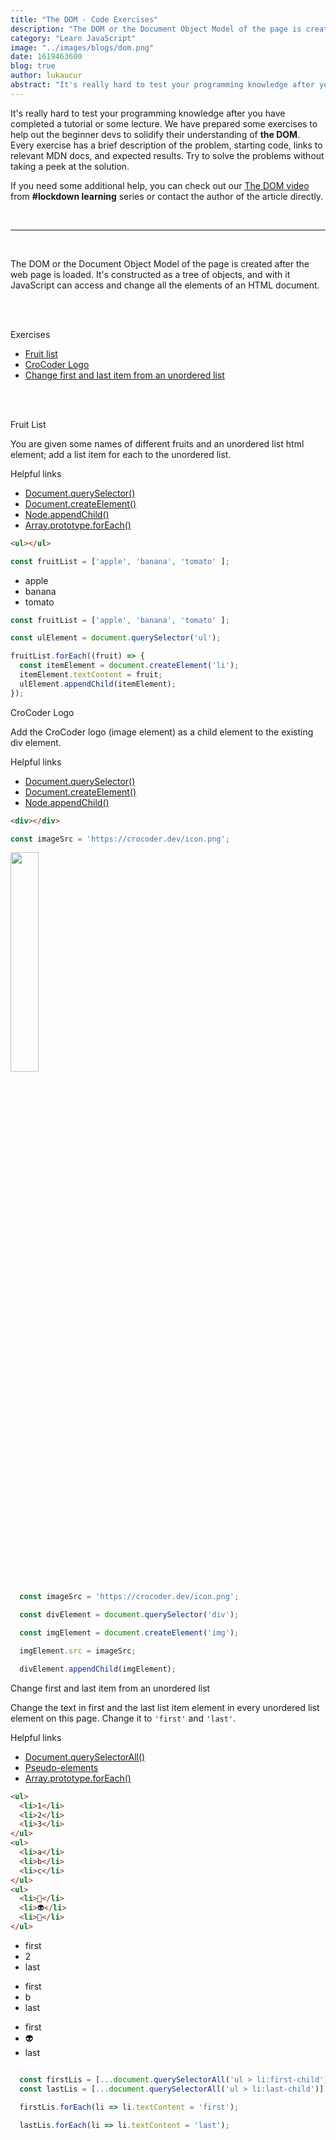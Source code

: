 ```yaml
---
title: "The DOM - Code Exercises"
description: "The DOM or the Document Object Model of the page is created after the web page is loaded. Learn some DOM manuipulation with these exercises."
category: "Learn JavaScript"
image: "../images/blogs/dom.png"
date: 1619463600
blog: true
author: lukaucur
abstract: "It's really hard to test your programming knowledge after you have completed a tutorial or some lecture. We have prepared some exercises to help out the beginner devs to solidify their understanding of the DOM. Every exercise has a brief description of the problem, starting code, links to relevant MDN docs, and expected results. Try to solve the problems without taking a peek at the solution."
---
```


It's really hard to test your programming knowledge after you have completed a tutorial or some lecture. We have prepared some exercises to help out the beginner devs to solidify their understanding of **the DOM**. Every exercise has a brief description of the problem, starting code, links to relevant MDN docs, and expected results. Try to solve the problems without taking a peek at the solution.

If you need some additional help, you can check out our [The DOM video](https://youtu.be/TWV2qERCPG4) from **#lockdown learning** series or contact the author of the article directly.

<br />
<hr />
<br />

The DOM or the Document Object Model of the page is created after the web page is loaded. It's constructed as a tree of objects, and with it JavaScript can access and change all the elements of an HTML document. 

<br/>
<br/>


<typography element="h2">Exercises</subtitle>

- [Fruit list](#fruit-list)
- [CroCoder Logo](#crocoder-logo)
- [Change first and last item from an unordered list](#change-first-and-last-item-from-an-unordered-list)

<br/>
<br/>

<typography id="fruit-list" element="h2">Fruit List</subtitle>

You are given some names of different fruits and an unordered list html element; add a list item for each to the unordered list.

<subtitle>Helpful links</subtitle>

- [Document.querySelector()](https://developer.mozilla.org/en-US/docs/Web/API/Document/querySelector)
- [Document.createElement()](https://developer.mozilla.org/en-US/docs/Web/API/Document/createElement)
- [Node.appendChild()](https://developer.mozilla.org/en-US/docs/Web/API/Node/appendChild)
- [Array.prototype.forEach()](https://developer.mozilla.org/en-US/docs/Web/JavaScript/Reference/Global_Objects/Array/forEach)

<row>

  <column>

  ```html
  <ul></ul>
  ```

  ```javascript
  const fruitList = ['apple', 'banana', 'tomato' ];
  ```

  </column>

  <column>

  <demo>
    <ul>
      <li>apple</li>
      <li>banana</li>
      <li>tomato</li>
    </ul>
  </demo>

  </column>

</row>

<list-toggle title="Solution">

```javascript
const fruitList = ['apple', 'banana', 'tomato' ];

const ulElement = document.querySelector('ul');

fruitList.forEach((fruit) => {
  const itemElement = document.createElement('li');
  itemElement.textContent = fruit;
  ulElement.appendChild(itemElement);
});

```

</list-toggle>

<typography id="crocoder-logo" element="h2">CroCoder Logo</subtitle>

Add the CroCoder logo (image element) as a child element to the existing div element.

<subtitle>Helpful links</subtitle>

- [Document.querySelector()](https://developer.mozilla.org/en-US/docs/Web/API/Document/querySelector)
- [Document.createElement()](https://developer.mozilla.org/en-US/docs/Web/API/Document/createElement)
- [Node.appendChild()](https://developer.mozilla.org/en-US/docs/Web/API/Node/appendChild)

<row>

  <column>

  ```html
  <div></div>
  ```

  ```javascript
  const imageSrc = 'https://crocoder.dev/icon.png';
  ```

  </column>

  <column>

  <demo>
    <div>
      <img height="30%" src="https://crocoder.dev/icon.png">
    </div>
  </demo>

  </column>

</row>

<list-toggle title="Solution">

```javascript
  const imageSrc = 'https://crocoder.dev/icon.png';

  const divElement = document.querySelector('div');

  const imgElement = document.createElement('img');

  imgElement.src = imageSrc;

  divElement.appendChild(imgElement);

```

</list-toggle>

<typography id="change-first-and-last-item-from-an-unordered-list" element="h2">Change first and last item from an unordered list</subtitle>

Change the text in first and the last list item element in every unordered list element on this page. Change it to ```'first'``` and ```'last'```.

<subtitle>Helpful links</subtitle>

- [Document.querySelectorAll()](https://developer.mozilla.org/en-US/docs/Web/API/Document/querySelectorAll)
- [Pseudo-elements](https://developer.mozilla.org/en-US/docs/Web/CSS/Pseudo-elements)
- [Array.prototype.forEach()](https://developer.mozilla.org/en-US/docs/Web/JavaScript/Reference/Global_Objects/Array/forEach)

<row>

  <column>

  ```html
  <ul>
    <li>1</li>
    <li>2</li>
    <li>3</li>
  </ul>
  <ul>
    <li>a</li>
    <li>b</li>
    <li>c</li>
  </ul>
  <ul>
    <li>👻</li>
    <li>👽</li>
    <li>🦁</li>
  </ul>
  ```

  </column>

  <column>

  <demo>
  <div>
    <ul>
      <li>first</li>
      <li>2</li>
      <li>last</li>
    </ul>
    <ul>
      <li>first</li>
      <li>b</li>
      <li>last</li>
    </ul>
    <ul>
      <li>first</li>
      <li>👽</li>
      <li>last</li>
    </ul>
    </div>
  </demo>

  </column>

</row>

<list-toggle title="Solution">

```javascript

  const firstLis = [...document.querySelectorAll('ul > li:first-child')];
  const lastLis = [...document.querySelectorAll('ul > li:last-child')];

  firstLis.forEach(li => li.textContent = 'first');

  lastLis.forEach(li => li.textContent = 'last');


```

</list-toggle>